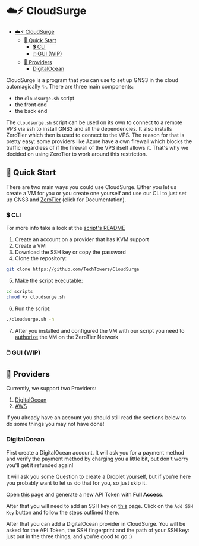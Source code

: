 # ☁️⚡ CloudSurge

<!--toc:start-->

- [☁️⚡ CloudSurge](#️-cloudsurge)
  - [🚀 Quick Start](#🚀-quick-start)
    - [💲 CLI](#💲-cli)
    - [🖱️ GUI (WIP)](#🖱️-gui-wip)
  - [💽 Providers](#💽-providers)
    - [DigitalOcean](#digitalocean)

<!--toc:end-->

CloudSurge is a program that you can use to set up GNS3 in the cloud
automagically ✨. There are three main components:

- the `cloudsurge.sh` script
- the front end
- the back end

The `cloudsurge.sh` script can be used on its own to connect to a remote VPS
via ssh to install GNS3 and all the dependencies. It also installs ZeroTier
which then is used to connect to the VPS. The reason for that is pretty easy:
some providers like Azure have a own firewall which blocks the traffic
regardless of if the firewall of the VPS itself allows it. That's why we
decided on using ZeroTier to work around this restriction.

## 🚀 Quick Start

There are two main ways you could use CloudSurge. Either you let us create a VM
for you or you create one yourself and use our CLI to just set up GNS3 and
[ZeroTier](https://www.zerotier.com/) (click for Documentation).

### 💲 CLI

For more info take a look at the [script's README](/scripts/README.md)

1. Create an account on a provider that has KVM support
2. Create a VM
3. Download the SSH key or copy the password
4. Clone the repository:

```bash
git clone https://github.com/TechTowers/CloudSurge
```

5. Make the script executable:

```bash
cd scripts
chmod +x cloudsurge.sh
```

6. Run the script:

```bash
./cloudsurge.sh -h
```

7. After you installed and configured the VM with our script you need to
   [authorize](https://docs.zerotier.com/start#authorize-your-device-on-your-network)
   the VM on the ZeroTier Network

### 🖱️ GUI (WIP)

## 💽 Providers

Currently, we support two Providers:

1. [DigitalOcean](www.digitalocean.com/)
2. [AWS](aws.amazon.com)

If you already have an account you should still read the sections below to do some things you may not have done!

### DigitalOcean

First create a DigitalOcean account. It will ask you for a payment method and verify the payment method by charging you a little bit, but don't worry you'll get it refunded again!

It will ask you some Question to create a Droplet yourself, but if you're here you probably want to let us do that for you, so just skip it.

Open [this](https://cloud.digitalocean.com/account/api/tokens) page and generate a new API Token with **Full Access**.

After that you will need to add an SSH key on [this](https://cloud.digitalocean.com/account/security) page. Click on the `Add SSH Key` button and follow the steps outlined there.

After that you can add a DigitalOcean provider in CloudSurge. You will be asked for the API Token, the SSH fingerprint and the path of your SSH key: just put in the three things, and you're good to go :)
